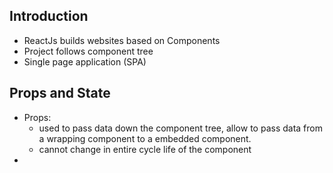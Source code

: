 ## Introduction
  * ReactJs builds websites based on Components
  * Project follows component tree
  * Single page application (SPA)


## Props and State
  * Props: 
      - used to pass data down the component tree, allow to pass data from a wrapping component to a embedded component.
      - cannot change in entire cycle life of the component
  * 
